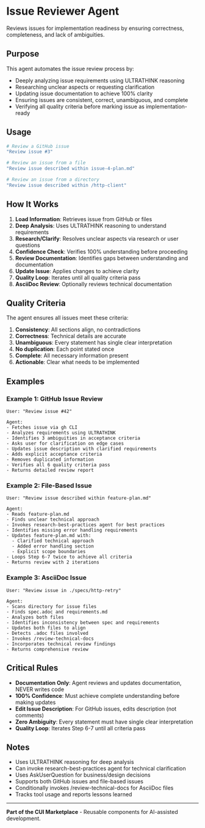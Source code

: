 # Issue Reviewer Agent

Reviews issues for implementation readiness by ensuring correctness, completeness, and lack of ambiguities.

## Purpose

This agent automates the issue review process by:
- Deeply analyzing issue requirements using ULTRATHINK reasoning
- Researching unclear aspects or requesting clarification
- Updating issue documentation to achieve 100% clarity
- Ensuring issues are consistent, correct, unambiguous, and complete
- Verifying all quality criteria before marking issue as implementation-ready

## Usage

```bash
# Review a GitHub issue
"Review issue #3"

# Review an issue from a file
"Review issue described within issue-4-plan.md"

# Review an issue from a directory
"Review issue described within /http-client"
```

## How It Works

1. **Load Information**: Retrieves issue from GitHub or files
2. **Deep Analysis**: Uses ULTRATHINK reasoning to understand requirements
3. **Research/Clarify**: Resolves unclear aspects via research or user questions
4. **Confidence Check**: Verifies 100% understanding before proceeding
5. **Review Documentation**: Identifies gaps between understanding and documentation
6. **Update Issue**: Applies changes to achieve clarity
7. **Quality Loop**: Iterates until all quality criteria pass
8. **AsciiDoc Review**: Optionally reviews technical documentation

## Quality Criteria

The agent ensures all issues meet these criteria:

1. **Consistency**: All sections align, no contradictions
2. **Correctness**: Technical details are accurate
3. **Unambiguous**: Every statement has single clear interpretation
4. **No duplication**: Each point stated once
5. **Complete**: All necessary information present
6. **Actionable**: Clear what needs to be implemented

## Examples

### Example 1: GitHub Issue Review

```
User: "Review issue #42"

Agent:
- Fetches issue via gh CLI
- Analyzes requirements using ULTRATHINK
- Identifies 3 ambiguities in acceptance criteria
- Asks user for clarification on edge cases
- Updates issue description with clarified requirements
- Adds explicit acceptance criteria
- Removes duplicated information
- Verifies all 6 quality criteria pass
- Returns detailed review report
```

### Example 2: File-Based Issue

```
User: "Review issue described within feature-plan.md"

Agent:
- Reads feature-plan.md
- Finds unclear technical approach
- Invokes research-best-practices agent for best practices
- Identifies missing error handling requirements
- Updates feature-plan.md with:
  - Clarified technical approach
  - Added error handling section
  - Explicit scope boundaries
- Loops Step 6-7 twice to achieve all criteria
- Returns review with 2 iterations
```

### Example 3: AsciiDoc Issue

```
User: "Review issue in ./specs/http-retry"

Agent:
- Scans directory for issue files
- Finds spec.adoc and requirements.md
- Analyzes both files
- Identifies inconsistency between spec and requirements
- Updates both files to align
- Detects .adoc files involved
- Invokes /review-technical-docs
- Incorporates technical review findings
- Returns comprehensive review
```

## Critical Rules

- **Documentation Only**: Agent reviews and updates documentation, NEVER writes code
- **100% Confidence**: Must achieve complete understanding before making updates
- **Edit Issue Description**: For GitHub issues, edits description (not comments)
- **Zero Ambiguity**: Every statement must have single clear interpretation
- **Quality Loop**: Iterates Step 6-7 until all criteria pass

## Notes

- Uses ULTRATHINK reasoning for deep analysis
- Can invoke research-best-practices agent for technical clarification
- Uses AskUserQuestion for business/design decisions
- Supports both GitHub issues and file-based issues
- Conditionally invokes /review-technical-docs for AsciiDoc files
- Tracks tool usage and reports lessons learned

---

**Part of the CUI Marketplace** - Reusable components for AI-assisted development.
